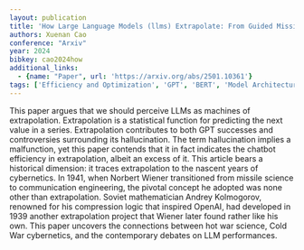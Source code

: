 ```yaml
---
layout: publication
title: 'How Large Language Models (llms) Extrapolate: From Guided Missiles To Guided Prompts'
authors: Xuenan Cao
conference: "Arxiv"
year: 2024
bibkey: cao2024how
additional_links:
  - {name: "Paper", url: 'https://arxiv.org/abs/2501.10361'}
tags: ['Efficiency and Optimization', 'GPT', 'BERT', 'Model Architecture', 'Prompting']
---
```

This paper argues that we should perceive LLMs as machines of extrapolation.
Extrapolation is a statistical function for predicting the next value in a
series. Extrapolation contributes to both GPT successes and controversies
surrounding its hallucination. The term hallucination implies a malfunction,
yet this paper contends that it in fact indicates the chatbot efficiency in
extrapolation, albeit an excess of it. This article bears a historical
dimension: it traces extrapolation to the nascent years of cybernetics. In
1941, when Norbert Wiener transitioned from missile science to communication
engineering, the pivotal concept he adopted was none other than extrapolation.
Soviet mathematician Andrey Kolmogorov, renowned for his compression logic that
inspired OpenAI, had developed in 1939 another extrapolation project that
Wiener later found rather like his own. This paper uncovers the connections
between hot war science, Cold War cybernetics, and the contemporary debates on
LLM performances.
